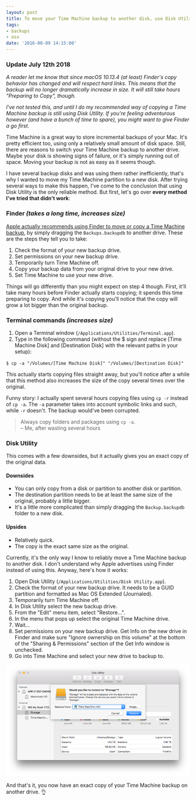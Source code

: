 ```yaml
---
layout: post
title: To move your Time Machine backup to another disk, use Disk Utility
tags:
- backups
- osx
date: '2016-08-09 14:15:00'
---
```


### Update July 12th 2018

*A reader let me know that since macOS 10.13.4 (at least) Finder's copy behavior has changed and will respect hard links. This means that the backup will no longer dramatically increase in size. It will still take hours "Preparing to Copy", though.*

*I've not tested this, and until I do my recommended way of copying a Time Machine backup is still using Disk Utility. If you're feeling adventurous however (and have a bunch of time to spare), you might want to give Finder a go first.*

Time Machine is a great way to store incremental backups of your Mac. It's pretty efficient too, using only a relatively small amount of disk space. Still, there are reasons to switch your Time Machine backup to another drive. Maybe your disk is showing signs of failure, or it's simply running out of space. Moving your backup is not as easy as it seems though.

I have several backup disks and was using them rather inefficiently, that's why I wanted to move my Time Machine partition to a new disk. After trying several ways to make this happen, I've come to the conclusion that using Disk Utility is the only reliable method. But first, let's go over **every method I've tried that didn't work**:

### Finder _(takes a long time, increases size)_

[Apple actually recommends using Finder to move or copy a Time Machine backup](https://support.apple.com/en-us/HT202380), by simply dragging the `Backups.backupdb` to another drive. These are the steps they tell you to take:

1. Check the format of your new backup drive.
1. Set permissions on your new backup drive.
1. Temporarily turn Time Machine off.
1. Copy your backup data from your original drive to your new drive.
1. Set Time Machine to use your new drive.

Things will go differently than you might expect on step 4 though. First, it'll take many hours before Finder actually starts copying; it spends this time preparing to copy. And while it's copying you'll notice that the copy will grow a lot bigger than the original backup. 

### Terminal commands _(increases size)_

1. Open a Terminal window (`/Applications/Utilities/Terminal.app`).
2. Type in the following command (without the $ sign and replace [Time Machine Disk] and [Destination Disk] with the relevant paths in your setup):

`$ cp -a "/Volumes/[Time Machine Disk]" "/Volumes/[Destination Disk]"`

This actually starts copying files straight away, but you'll notice after a while that this method also increases the size of the copy several times over the original.

Funny story: I actually spent several hours copying files using `cp -r` instead of `cp -a`. The `-a` parameter takes into account symbolic links and such, while `-r` doesn't. The backup would've been corrupted.

> Always copy folders and packages using `cp -a`.<br>– Me, after wasting several hours

### Disk Utility

This comes with a few downsides, but it actually gives you an exact copy of the original data.

#### Downsides

* You can only copy from a disk or partition to another disk or partition.
* The destination partition needs to be at least the same size of the original, probably a little bigger.
* It's a little more complicated than simply dragging the `Backup.backupdb` folder to a new disk.

#### Upsides

* Relatively quick.
* The copy is the exact same size as the original.

Currently, it's the only way I know to reliably move a Time Machine backup to another disk. I don't understand why Apple advertises using Finder instead of using this. Anyway, here's how it works:

1. Open Disk Utility (`/Applications/Utilities/Disk Utility.app`).
1. Check the format of your new backup drive. It needs to be a GUID partition and formatted as Mac OS Extended (Journaled).
1. Temporarily turn Time Machine off.
1. In Disk Utility select the new backup drive.
1. From the "Edit" menu item, select "Restore...".
1. In the menu that pops up select the original Time Machine drive.
1. Wait...
1. Set permissions on your new backup drive. Get Info on the new drive in Finder and make sure "Ignore ownership on this volume" at the bottom of the "Sharing & Permissions" section of the Get Info window is unchecked.
1. Go into Time Machine and select your new drive to backup to.

![Restore the Time Machine backup on a new drive](/assets/blog/Screen_Shot_2016-08-09_at_15.14.27.png)

And that's it, you now have an exact copy of your Time Machine backup on another drive. 👌
